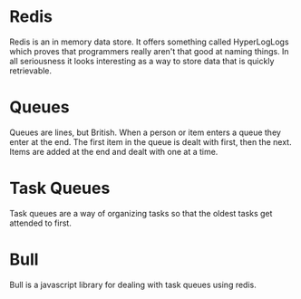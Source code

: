 # Redis
Redis is an in memory data store.
It offers something called HyperLogLogs which proves that programmers really aren't that good at naming things.
In all seriousness it looks interesting as a way to store data that is quickly retrievable.

# Queues

Queues are lines, but British. When a person or item enters a queue they enter at the end. The first item in the queue is dealt with first, then the next. Items are added at the end and dealt with one at a time.

# Task Queues
Task queues are a way of organizing tasks so that the oldest tasks get attended to first.

# Bull
Bull is a javascript library for dealing with task queues using redis.
